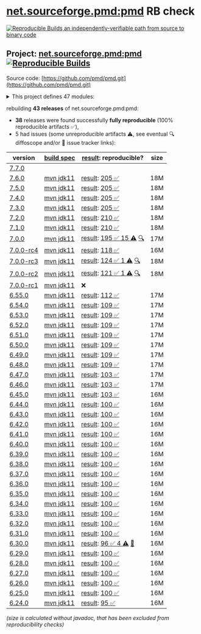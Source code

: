 [net.sourceforge.pmd:pmd](https://central.sonatype.com/artifact/net.sourceforge.pmd/pmd/versions) RB check
=======

[![Reproducible Builds](https://reproducible-builds.org/images/logos/rb.svg) an independently-verifiable path from source to binary code](https://reproducible-builds.org/)

## Project: [net.sourceforge.pmd:pmd](https://central.sonatype.com/artifact/net.sourceforge.pmd/pmd/versions) [![Reproducible Builds](https://img.shields.io/endpoint?url=https://raw.githubusercontent.com/jvm-repo-rebuild/reproducible-central/master/content/net/sourceforge/pmd/badge.json)](https://github.com/jvm-repo-rebuild/reproducible-central/blob/master/content/net/sourceforge/pmd/README.md)

Source code: [https://github.com/pmd/pmd.git](https://github.com/pmd/pmd.git)

<details><summary>This project defines 47 modules:</summary>

* [net.sourceforge.pmd:pmd](https://central.sonatype.com/artifact/net.sourceforge.pmd/pmd/overview)
* [net.sourceforge.pmd:pmd-ant](https://central.sonatype.com/artifact/net.sourceforge.pmd/pmd-ant/overview)
* [net.sourceforge.pmd:pmd-apex](https://central.sonatype.com/artifact/net.sourceforge.pmd/pmd-apex/overview)
* [net.sourceforge.pmd:pmd-apex-jorje](https://central.sonatype.com/artifact/net.sourceforge.pmd/pmd-apex-jorje/overview)
* [net.sourceforge.pmd:pmd-cli](https://central.sonatype.com/artifact/net.sourceforge.pmd/pmd-cli/overview)
* [net.sourceforge.pmd:pmd-coco](https://central.sonatype.com/artifact/net.sourceforge.pmd/pmd-coco/overview)
* [net.sourceforge.pmd:pmd-compat6](https://central.sonatype.com/artifact/net.sourceforge.pmd/pmd-compat6/overview)
* [net.sourceforge.pmd:pmd-core](https://central.sonatype.com/artifact/net.sourceforge.pmd/pmd-core/overview)
* [net.sourceforge.pmd:pmd-cpp](https://central.sonatype.com/artifact/net.sourceforge.pmd/pmd-cpp/overview)
* [net.sourceforge.pmd:pmd-cs](https://central.sonatype.com/artifact/net.sourceforge.pmd/pmd-cs/overview)
* [net.sourceforge.pmd:pmd-dart](https://central.sonatype.com/artifact/net.sourceforge.pmd/pmd-dart/overview)
* [net.sourceforge.pmd:pmd-dist](https://central.sonatype.com/artifact/net.sourceforge.pmd/pmd-dist/overview)
* [net.sourceforge.pmd:pmd-doc](https://central.sonatype.com/artifact/net.sourceforge.pmd/pmd-doc/overview)
* [net.sourceforge.pmd:pmd-fortran](https://central.sonatype.com/artifact/net.sourceforge.pmd/pmd-fortran/overview)
* [net.sourceforge.pmd:pmd-gherkin](https://central.sonatype.com/artifact/net.sourceforge.pmd/pmd-gherkin/overview)
* [net.sourceforge.pmd:pmd-go](https://central.sonatype.com/artifact/net.sourceforge.pmd/pmd-go/overview)
* [net.sourceforge.pmd:pmd-groovy](https://central.sonatype.com/artifact/net.sourceforge.pmd/pmd-groovy/overview)
* [net.sourceforge.pmd:pmd-html](https://central.sonatype.com/artifact/net.sourceforge.pmd/pmd-html/overview)
* [net.sourceforge.pmd:pmd-java](https://central.sonatype.com/artifact/net.sourceforge.pmd/pmd-java/overview)
* [net.sourceforge.pmd:pmd-java8](https://central.sonatype.com/artifact/net.sourceforge.pmd/pmd-java8/overview)
* [net.sourceforge.pmd:pmd-javascript](https://central.sonatype.com/artifact/net.sourceforge.pmd/pmd-javascript/overview)
* [net.sourceforge.pmd:pmd-jsp](https://central.sonatype.com/artifact/net.sourceforge.pmd/pmd-jsp/overview)
* [net.sourceforge.pmd:pmd-julia](https://central.sonatype.com/artifact/net.sourceforge.pmd/pmd-julia/overview)
* [net.sourceforge.pmd:pmd-kotlin](https://central.sonatype.com/artifact/net.sourceforge.pmd/pmd-kotlin/overview)
* [net.sourceforge.pmd:pmd-lang-test](https://central.sonatype.com/artifact/net.sourceforge.pmd/pmd-lang-test/overview)
* [net.sourceforge.pmd:pmd-languages-deps](https://central.sonatype.com/artifact/net.sourceforge.pmd/pmd-languages-deps/overview)
* [net.sourceforge.pmd:pmd-lua](https://central.sonatype.com/artifact/net.sourceforge.pmd/pmd-lua/overview)
* [net.sourceforge.pmd:pmd-matlab](https://central.sonatype.com/artifact/net.sourceforge.pmd/pmd-matlab/overview)
* [net.sourceforge.pmd:pmd-modelica](https://central.sonatype.com/artifact/net.sourceforge.pmd/pmd-modelica/overview)
* [net.sourceforge.pmd:pmd-objectivec](https://central.sonatype.com/artifact/net.sourceforge.pmd/pmd-objectivec/overview)
* [net.sourceforge.pmd:pmd-perl](https://central.sonatype.com/artifact/net.sourceforge.pmd/pmd-perl/overview)
* [net.sourceforge.pmd:pmd-php](https://central.sonatype.com/artifact/net.sourceforge.pmd/pmd-php/overview)
* [net.sourceforge.pmd:pmd-plsql](https://central.sonatype.com/artifact/net.sourceforge.pmd/pmd-plsql/overview)
* [net.sourceforge.pmd:pmd-python](https://central.sonatype.com/artifact/net.sourceforge.pmd/pmd-python/overview)
* [net.sourceforge.pmd:pmd-ruby](https://central.sonatype.com/artifact/net.sourceforge.pmd/pmd-ruby/overview)
* [net.sourceforge.pmd:pmd-scala](https://central.sonatype.com/artifact/net.sourceforge.pmd/pmd-scala/overview)
* [net.sourceforge.pmd:pmd-scala-common](https://central.sonatype.com/artifact/net.sourceforge.pmd/pmd-scala-common/overview)
* [net.sourceforge.pmd:pmd-scala_2.12](https://central.sonatype.com/artifact/net.sourceforge.pmd/pmd-scala_2.12/overview)
* [net.sourceforge.pmd:pmd-scala_2.13](https://central.sonatype.com/artifact/net.sourceforge.pmd/pmd-scala_2.13/overview)
* [net.sourceforge.pmd:pmd-swift](https://central.sonatype.com/artifact/net.sourceforge.pmd/pmd-swift/overview)
* [net.sourceforge.pmd:pmd-test](https://central.sonatype.com/artifact/net.sourceforge.pmd/pmd-test/overview)
* [net.sourceforge.pmd:pmd-test-schema](https://central.sonatype.com/artifact/net.sourceforge.pmd/pmd-test-schema/overview)
* [net.sourceforge.pmd:pmd-tsql](https://central.sonatype.com/artifact/net.sourceforge.pmd/pmd-tsql/overview)
* [net.sourceforge.pmd:pmd-velocity](https://central.sonatype.com/artifact/net.sourceforge.pmd/pmd-velocity/overview)
* [net.sourceforge.pmd:pmd-visualforce](https://central.sonatype.com/artifact/net.sourceforge.pmd/pmd-visualforce/overview)
* [net.sourceforge.pmd:pmd-vm](https://central.sonatype.com/artifact/net.sourceforge.pmd/pmd-vm/overview)
* [net.sourceforge.pmd:pmd-xml](https://central.sonatype.com/artifact/net.sourceforge.pmd/pmd-xml/overview)
</details>

rebuilding **43 releases** of net.sourceforge.pmd:pmd:
- **38** releases were found successfully **fully reproducible** (100% reproducible artifacts :white_check_mark:),
- 5 had issues (some unreproducible artifacts :warning:, see eventual :mag: diffoscope and/or :memo: issue tracker links):

| version | [build spec](/BUILDSPEC.md) | [result](https://reproducible-builds.org/docs/jvm/): reproducible? | size |
| -- | --------- | ------ | -- |
| [7.7.0](https://central.sonatype.com/artifact/net.sourceforge.pmd/pmd/7.7.0/pom) | | | |
| [7.6.0](https://central.sonatype.com/artifact/net.sourceforge.pmd/pmd/7.6.0/pom) | [mvn jdk11](pmd-7.6.0.buildspec) | [result](pmd-7.6.0.buildinfo): [205 :white_check_mark: ](pmd-7.6.0.buildcompare) | 18M |
| [7.5.0](https://central.sonatype.com/artifact/net.sourceforge.pmd/pmd/7.5.0/pom) | [mvn jdk11](pmd-7.5.0.buildspec) | [result](pmd-7.5.0.buildinfo): [205 :white_check_mark: ](pmd-7.5.0.buildcompare) | 18M |
| [7.4.0](https://central.sonatype.com/artifact/net.sourceforge.pmd/pmd/7.4.0/pom) | [mvn jdk11](pmd-7.4.0.buildspec) | [result](pmd-7.4.0.buildinfo): [205 :white_check_mark: ](pmd-7.4.0.buildcompare) | 18M |
| [7.3.0](https://central.sonatype.com/artifact/net.sourceforge.pmd/pmd/7.3.0/pom) | [mvn jdk11](pmd-7.3.0.buildspec) | [result](pmd-7.3.0.buildinfo): [205 :white_check_mark: ](pmd-7.3.0.buildcompare) | 18M |
| [7.2.0](https://central.sonatype.com/artifact/net.sourceforge.pmd/pmd/7.2.0/pom) | [mvn jdk11](pmd-7.2.0.buildspec) | [result](pmd-7.2.0.buildinfo): [210 :white_check_mark: ](pmd-7.2.0.buildcompare) | 18M |
| [7.1.0](https://central.sonatype.com/artifact/net.sourceforge.pmd/pmd/7.1.0/pom) | [mvn jdk11](pmd-7.1.0.buildspec) | [result](pmd-7.1.0.buildinfo): [210 :white_check_mark: ](pmd-7.1.0.buildcompare) | 18M |
| [7.0.0](https://central.sonatype.com/artifact/net.sourceforge.pmd/pmd/7.0.0/pom) | [mvn jdk11](pmd-7.0.0.buildspec) | [result](pmd-7.0.0.buildinfo): [195 :white_check_mark:  15 :warning:](pmd-7.0.0.buildcompare) [:mag:](pmd-7.0.0.diffoscope) | 17M |
| [7.0.0-rc4](https://central.sonatype.com/artifact/net.sourceforge.pmd/pmd/7.0.0-rc4/pom) | [mvn jdk11](pmd-7.0.0-rc4.buildspec) | [result](pmd-7.0.0-rc4.buildinfo): [118 :white_check_mark: ](pmd-7.0.0-rc4.buildcompare) | 16M |
| [7.0.0-rc3](https://central.sonatype.com/artifact/net.sourceforge.pmd/pmd/7.0.0-rc3/pom) | [mvn jdk11](pmd-7.0.0-rc3.buildspec) | [result](pmd-7.0.0-rc3.buildinfo): [124 :white_check_mark:  1 :warning:](pmd-7.0.0-rc3.buildcompare) [:mag:](pmd-7.0.0-rc3.diffoscope) | 18M |
| [7.0.0-rc2](https://central.sonatype.com/artifact/net.sourceforge.pmd/pmd/7.0.0-rc2/pom) | [mvn jdk11](pmd-7.0.0-rc2.buildspec) | [result](pmd-7.0.0-rc2.buildinfo): [121 :white_check_mark:  1 :warning:](pmd-7.0.0-rc2.buildcompare) [:mag:](pmd-7.0.0-rc2.diffoscope) | 18M |
| [7.0.0-rc1](https://central.sonatype.com/artifact/net.sourceforge.pmd/pmd/7.0.0-rc1/pom) | [mvn jdk11](pmd-7.0.0-rc1.buildspec) | :x: | |
| [6.55.0](https://central.sonatype.com/artifact/net.sourceforge.pmd/pmd/6.55.0/pom) | [mvn jdk11](pmd-6.55.0.buildspec) | [result](pmd-6.55.0.buildinfo): [112 :white_check_mark: ](pmd-6.55.0.buildcompare) | 17M |
| [6.54.0](https://central.sonatype.com/artifact/net.sourceforge.pmd/pmd/6.54.0/pom) | [mvn jdk11](pmd-6.54.0.buildspec) | [result](pmd-6.54.0.buildinfo): [109 :white_check_mark: ](pmd-6.54.0.buildcompare) | 17M |
| [6.53.0](https://central.sonatype.com/artifact/net.sourceforge.pmd/pmd/6.53.0/pom) | [mvn jdk11](pmd-6.53.0.buildspec) | [result](pmd-6.53.0.buildinfo): [109 :white_check_mark: ](pmd-6.53.0.buildcompare) | 17M |
| [6.52.0](https://central.sonatype.com/artifact/net.sourceforge.pmd/pmd/6.52.0/pom) | [mvn jdk11](pmd-6.52.0.buildspec) | [result](pmd-6.52.0.buildinfo): [109 :white_check_mark: ](pmd-6.52.0.buildcompare) | 17M |
| [6.51.0](https://central.sonatype.com/artifact/net.sourceforge.pmd/pmd/6.51.0/pom) | [mvn jdk11](pmd-6.51.0.buildspec) | [result](pmd-6.51.0.buildinfo): [109 :white_check_mark: ](pmd-6.51.0.buildcompare) | 17M |
| [6.50.0](https://central.sonatype.com/artifact/net.sourceforge.pmd/pmd/6.50.0/pom) | [mvn jdk11](pmd-6.50.0.buildspec) | [result](pmd-6.50.0.buildinfo): [109 :white_check_mark: ](pmd-6.50.0.buildcompare) | 17M |
| [6.49.0](https://central.sonatype.com/artifact/net.sourceforge.pmd/pmd/6.49.0/pom) | [mvn jdk11](pmd-6.49.0.buildspec) | [result](pmd-6.49.0.buildinfo): [109 :white_check_mark: ](pmd-6.49.0.buildcompare) | 17M |
| [6.48.0](https://central.sonatype.com/artifact/net.sourceforge.pmd/pmd/6.48.0/pom) | [mvn jdk11](pmd-6.48.0.buildspec) | [result](pmd-6.48.0.buildinfo): [109 :white_check_mark: ](pmd-6.48.0.buildcompare) | 17M |
| [6.47.0](https://central.sonatype.com/artifact/net.sourceforge.pmd/pmd/6.47.0/pom) | [mvn jdk11](pmd-6.47.0.buildspec) | [result](pmd-6.47.0.buildinfo): [103 :white_check_mark: ](pmd-6.47.0.buildcompare) | 17M |
| [6.46.0](https://central.sonatype.com/artifact/net.sourceforge.pmd/pmd/6.46.0/pom) | [mvn jdk11](pmd-6.46.0.buildspec) | [result](pmd-6.46.0.buildinfo): [103 :white_check_mark: ](pmd-6.46.0.buildcompare) | 17M |
| [6.45.0](https://central.sonatype.com/artifact/net.sourceforge.pmd/pmd/6.45.0/pom) | [mvn jdk11](pmd-6.45.0.buildspec) | [result](pmd-6.45.0.buildinfo): [103 :white_check_mark: ](pmd-6.45.0.buildcompare) | 16M |
| [6.44.0](https://central.sonatype.com/artifact/net.sourceforge.pmd/pmd/6.44.0/pom) | [mvn jdk11](pmd-6.44.0.buildspec) | [result](pmd-6.44.0.buildinfo): [100 :white_check_mark: ](pmd-6.44.0.buildcompare) | 16M |
| [6.43.0](https://central.sonatype.com/artifact/net.sourceforge.pmd/pmd/6.43.0/pom) | [mvn jdk11](pmd-6.43.0.buildspec) | [result](pmd-6.43.0.buildinfo): [100 :white_check_mark: ](pmd-6.43.0.buildcompare) | 16M |
| [6.42.0](https://central.sonatype.com/artifact/net.sourceforge.pmd/pmd/6.42.0/pom) | [mvn jdk11](pmd-6.42.0.buildspec) | [result](pmd-6.42.0.buildinfo): [100 :white_check_mark: ](pmd-6.42.0.buildcompare) | 16M |
| [6.41.0](https://central.sonatype.com/artifact/net.sourceforge.pmd/pmd/6.41.0/pom) | [mvn jdk11](pmd-6.41.0.buildspec) | [result](pmd-6.41.0.buildinfo): [100 :white_check_mark: ](pmd-6.41.0.buildcompare) | 16M |
| [6.40.0](https://central.sonatype.com/artifact/net.sourceforge.pmd/pmd/6.40.0/pom) | [mvn jdk11](pmd-6.40.0.buildspec) | [result](pmd-6.40.0.buildinfo): [100 :white_check_mark: ](pmd-6.40.0.buildcompare) | 16M |
| [6.39.0](https://central.sonatype.com/artifact/net.sourceforge.pmd/pmd/6.39.0/pom) | [mvn jdk11](pmd-6.39.0.buildspec) | [result](pmd-6.39.0.buildinfo): [100 :white_check_mark: ](pmd-6.39.0.buildcompare) | 16M |
| [6.38.0](https://central.sonatype.com/artifact/net.sourceforge.pmd/pmd/6.38.0/pom) | [mvn jdk11](pmd-6.38.0.buildspec) | [result](pmd-6.38.0.buildinfo): [100 :white_check_mark: ](pmd-6.38.0.buildcompare) | 16M |
| [6.37.0](https://central.sonatype.com/artifact/net.sourceforge.pmd/pmd/6.37.0/pom) | [mvn jdk11](pmd-6.37.0.buildspec) | [result](pmd-6.37.0.buildinfo): [100 :white_check_mark: ](pmd-6.37.0.buildcompare) | 16M |
| [6.36.0](https://central.sonatype.com/artifact/net.sourceforge.pmd/pmd/6.36.0/pom) | [mvn jdk11](pmd-6.36.0.buildspec) | [result](pmd-6.36.0.buildinfo): [100 :white_check_mark: ](pmd-6.36.0.buildcompare) | 16M |
| [6.35.0](https://central.sonatype.com/artifact/net.sourceforge.pmd/pmd/6.35.0/pom) | [mvn jdk11](pmd-6.35.0.buildspec) | [result](pmd-6.35.0.buildinfo): [100 :white_check_mark: ](pmd-6.35.0.buildcompare) | 16M |
| [6.34.0](https://central.sonatype.com/artifact/net.sourceforge.pmd/pmd/6.34.0/pom) | [mvn jdk11](pmd-6.34.0.buildspec) | [result](pmd-6.34.0.buildinfo): [100 :white_check_mark: ](pmd-6.34.0.buildcompare) | 16M |
| [6.33.0](https://central.sonatype.com/artifact/net.sourceforge.pmd/pmd/6.33.0/pom) | [mvn jdk11](pmd-6.33.0.buildspec) | [result](pmd-6.33.0.buildinfo): [100 :white_check_mark: ](pmd-6.33.0.buildcompare) | 16M |
| [6.32.0](https://central.sonatype.com/artifact/net.sourceforge.pmd/pmd/6.32.0/pom) | [mvn jdk11](pmd-6.32.0.buildspec) | [result](pmd-6.32.0.buildinfo): [100 :white_check_mark: ](pmd-6.32.0.buildcompare) | 16M |
| [6.31.0](https://central.sonatype.com/artifact/net.sourceforge.pmd/pmd/6.31.0/pom) | [mvn jdk11](pmd-6.31.0.buildspec) | [result](pmd-6.31.0.buildinfo): [100 :white_check_mark: ](pmd-6.31.0.buildcompare) | 16M |
| [6.30.0](https://central.sonatype.com/artifact/net.sourceforge.pmd/pmd/6.30.0/pom) | [mvn jdk11](pmd-6.30.0.buildspec) | [result](pmd-scala_2.12-6.30.0.buildinfo): [96 :white_check_mark:  4 :warning:](pmd-scala_2.12-6.30.0.buildcompare) [:memo:](https://github.com/pmd/pmd/issues/2970) | 16M |
| [6.29.0](https://central.sonatype.com/artifact/net.sourceforge.pmd/pmd/6.29.0/pom) | [mvn jdk11](pmd-6.29.0.buildspec) | [result](pmd-scala_2.12-6.29.0.buildinfo): [100 :white_check_mark: ](pmd-scala_2.12-6.29.0.buildcompare) | 16M |
| [6.28.0](https://central.sonatype.com/artifact/net.sourceforge.pmd/pmd/6.28.0/pom) | [mvn jdk11](pmd-6.28.0.buildspec) | [result](pmd-scala_2.12-6.28.0.buildinfo): [100 :white_check_mark: ](pmd-scala_2.12-6.28.0.buildcompare) | 16M |
| [6.27.0](https://central.sonatype.com/artifact/net.sourceforge.pmd/pmd/6.27.0/pom) | [mvn jdk11](pmd-6.27.0.buildspec) | [result](pmd-scala_2.12-6.27.0.buildinfo): [100 :white_check_mark: ](pmd-scala_2.12-6.27.0.buildcompare) | 16M |
| [6.26.0](https://central.sonatype.com/artifact/net.sourceforge.pmd/pmd/6.26.0/pom) | [mvn jdk11](pmd-6.26.0.buildspec) | [result](pmd-doc-6.26.0.buildinfo): [100 :white_check_mark: ](pmd-doc-6.26.0.buildcompare) | 16M |
| [6.25.0](https://central.sonatype.com/artifact/net.sourceforge.pmd/pmd/6.25.0/pom) | [mvn jdk11](pmd-6.25.0.buildspec) | [result](pmd-doc-6.25.0.buildinfo): [100 :white_check_mark: ](pmd-doc-6.25.0.buildcompare) | 16M |
| [6.24.0](https://central.sonatype.com/artifact/net.sourceforge.pmd/pmd/6.24.0/pom) | [mvn jdk11](pmd-6.24.0.buildspec) | [result](pmd-doc-6.24.0.buildinfo): [95 :white_check_mark: ](pmd-doc-6.24.0.buildcompare) | 16M |

<i>(size is calculated without javadoc, that has been excluded from reproducibility checks)</i>
